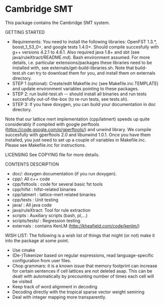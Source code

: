Cambridge SMT
=============

This package contains the Cambridge SMT system.

GETTING STARTED
 + Requirements: You need to install the following libraries: OpenFST 1.3.*, boost_1_53_0+, and google tests 1.4.0+. 
   Should compile succesfully with g++ versions 4.2.1 to 4.6.1. Also required java 1.8+ and sbt (see java/ruleXtract/README.md).
   Bash environment assumed.
   For more details, i.e. particular extensions/packages these libraries need to be installed with,
   see externals/get-build-libraries.sh. Note that build-test.sh can try to download them for you,
   and install them on externals directory.
 + STEP 1 (optional): Create/edit Makefile.inc (see Makefile.inc.TEMPLATE) and update environment variables pointing to these packages.
 + STEP 2: run build-test.sh -- should install all binaries and run tests succesfully out-of-the-box (to re-run tests, see tests.sh).
 + STEP 3: If you have doxygen, you can build your documentation in doc directory. 


Note that our lattice mert implementation (cpp/latmert) speeds up quite considerably if compiled with google perftools 
(https://code.google.com/p/gperftools/) and unwind library. We compile succesfully with gperftools 2.0 and libunwind 1.0.1. 
Once you have them installed, you just need to set up a couple of variables in Makefile.inc. Please see Makefile.inc for instructions.


LICENSING
 See COPYING file for more details.

CONTENTS DESCRIPTION 
+ doc/: doxygen documentation (if you run doxygen). 
+ cpp/: All c++ code
+ cpp/fsttools   : code for several basic fst tools 
+ cpp/hifst      : hifst-related binaries 
+ cpp/latmert    : lattice-mert related binaries
+ cpp/tests      : Unit testing
+ java/          : All java code
+ java/ruleXtract: Tool for rule extraction
+ scripts	 : Auxiliary scripts (bash, pl,...)
+ scripts/tests/ : Regression testing
+ externals      : contains KenLM (http://kheafield.com/code/kenlm/)



WISH LIST:
The following is a wish list of things that might (or not) make it into
the package at some point.

- Use cmake
- (De-)Tokenizer based on regular expressions, read language-specific configuration from user files.
- Chop grammars: it is a known issue that memory footprint can increase for certain sentences 
  if cell lattices are not deleted asap. 
  This can be dealt with automatically by precounting number of times each cell will be visited 
- Keep track of word alignment in decoding
- Decoding directly with the tropical sparse vector weight semiring
- Deal with integer mapping more transparently.
